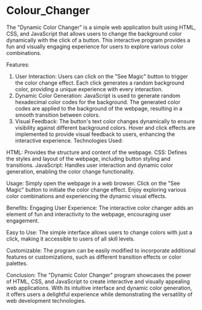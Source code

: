 # Colour_Changer
The "Dynamic Color Changer" is a simple web application built using HTML, CSS, and JavaScript that allows users to change the background color dynamically with the click of a button. This interactive program provides a fun and visually engaging experience for users to explore various color combinations.

Features:
1. User Interaction:
Users can click on the "See Magic" button to trigger the color change effect.
Each click generates a random background color, providing a unique experience with every interaction.
2. Dynamic Color Generation:
JavaScript is used to generate random hexadecimal color codes for the background.
The generated color codes are applied to the background of the webpage, resulting in a smooth transition between colors.
3. Visual Feedback:
The button's text color changes dynamically to ensure visibility against different background colors.
Hover and click effects are implemented to provide visual feedback to users, enhancing the interactive experience.
Technologies Used:

HTML: Provides the structure and content of the webpage.
CSS: Defines the styles and layout of the webpage, including button styling and transitions.
JavaScript: Handles user interaction and dynamic color generation, enabling the color change functionality.

Usage:
Simply open the webpage in a web browser.
Click on the "See Magic" button to initiate the color change effect.
Enjoy exploring various color combinations and experiencing the dynamic visual effects.

Benefits:
Engaging User Experience: The interactive color changer adds an element of fun and interactivity to the webpage, encouraging user engagement.

Easy to Use: The simple interface allows users to change colors with just a click, making it accessible to users of all skill levels.

Customizable: The program can be easily modified to incorporate additional features or customizations, such as different transition effects or color palettes.

Conclusion:
The "Dynamic Color Changer" program showcases the power of HTML, CSS, and JavaScript to create interactive and visually appealing web applications. With its intuitive interface and dynamic color generation, it offers users a delightful experience while demonstrating the versatility of web development technologies.
